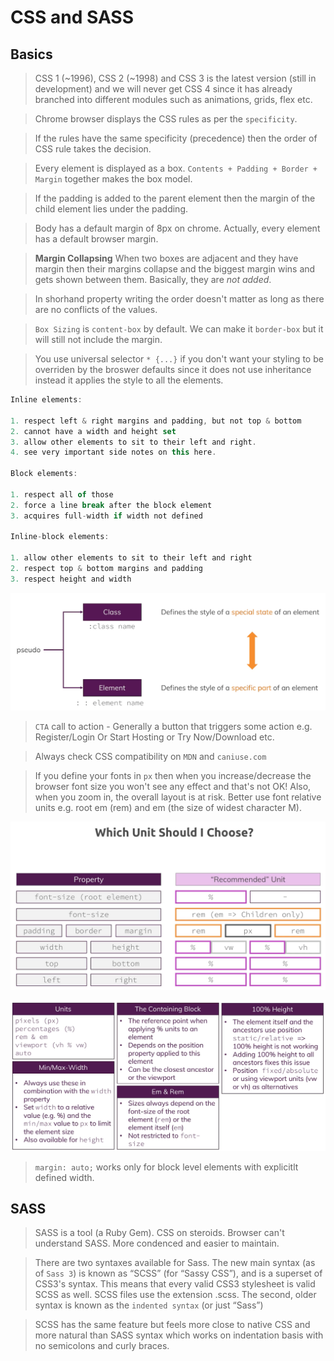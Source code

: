 # CSS and SASS

## Basics

> CSS 1 (~1996), CSS 2 (~1998) and CSS 3 is the latest version (still in development) and we will never get CSS 4 since it has already branched into different modules such as animations, grids, flex etc.

> Chrome browser displays the CSS rules as per the `specificity`.

> If the rules have the same specificity (precedence) then the order of CSS rule takes the decision.

> Every element is displayed as a box. `Contents + Padding + Border + Margin` together makes the box model.

> If the padding is added to the parent element then the margin of the child element lies under the padding.

> Body has a default margin of 8px on chrome. Actually, every element has a default browser margin.

> **Margin Collapsing** When two boxes are adjacent and they have margin then their margins collapse and the biggest margin wins and gets shown between them. Basically, they are _not added_.

> In shorhand property writing the order doesn't matter as long as there are no conflicts of the values.

> `Box Sizing` is `content-box` by default. We can make it `border-box` but it will still not include the margin.

> You use universal selector `* {...}` if you don't want your styling to be overriden by the broswer defaults since it does not use inheritance instead it applies the style to all the elements.

```javascript
Inline elements:

1. respect left & right margins and padding, but not top & bottom
2. cannot have a width and height set
3. allow other elements to sit to their left and right.
4. see very important side notes on this here.

Block elements:

1. respect all of those
2. force a line break after the block element
3. acquires full-width if width not defined

Inline-block elements:

1. allow other elements to sit to their left and right
2. respect top & bottom margins and padding
3. respect height and width
```

![Pseudo](./images/pseudo.png 'Pseudo Class Vs Element')

> `CTA` call to action - Generally a button that triggers some action e.g. Register/Login Or Start Hosting or Try Now/Download etc.

> Always check CSS compatibility on `MDN` and `caniuse.com`

> If you define your fonts in `px` then when you increase/decrease the browser font size you won't see any effect and that's not OK! Also, when you zoom in, the overall layout is at risk. Better use font relative units e.g. root em (rem) and em (the size of widest character M).

![Units](./images/units.png 'Which unit should I use?')

![Units Summary](./images/summary.png 'Summary')

> `margin: auto;` works only for block level elements with explicitlt defined width.

## SASS

> SASS is a tool (a Ruby Gem). CSS on steroids. Browser can't understand SASS. More condenced and easier to maintain.

> There are two syntaxes available for Sass. The new main syntax (as of `Sass 3`) is known as “SCSS” (for “Sassy CSS”), and is a superset of CSS3's syntax. This means that every valid CSS3 stylesheet is valid SCSS as well. SCSS files use the extension .scss. The second, older syntax is known as the `indented syntax` (or just “Sass”)

> SCSS has the same feature but feels more close to native CSS and more natural than SASS syntax which works on indentation basis with no semicolons and curly braces.

